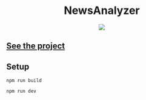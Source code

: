 <h1 align="center">NewsAnalyzer</h1>
<p align="center">
  <img src="https://img.shields.io/badge/made%20by-opv1-blue.svg">
</p>

## [See the project](https://opv1.github.io/analyzer-yp/)

## Setup

```
npm run build
```

```
npm run dev
```
